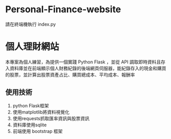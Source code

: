 # Personal-Finance-website

請在終端機執行 index.py  

<h1>個人理財網站</h1>  

本專案為個人練習，為提供一個實踐 Python Flask ，並從 API 調取即時資料且存入資料庫並在前端顯示個人財務紀錄的後端網頁伺服器，能紀錄存入的現金和購買的股票，並計算出股票資產占比、購買總成本、平均成本、報酬率

<h2>使用技術</h2>

1. python Flask框架  
2. 使用matplotlib將資料視覺化
3. 使用requests抓取匯率資訊與股票資訊
4. 資料庫使用sqlite  
5. 前端使用 bootstrap 框架  
